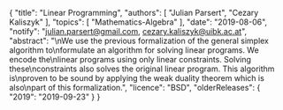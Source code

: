 {
    "title": "Linear Programming",
    "authors": [
        "Julian Parsert",
        "Cezary Kaliszyk"
    ],
    "topics": [
        "Mathematics-Algebra"
    ],
    "date": "2019-08-06",
    "notify": "julian.parsert@gmail.com, cezary.kaliszyk@uibk.ac.at",
    "abstract": "\nWe use the previous formalization of the general simplex algorithm to\nformulate an algorithm for solving linear programs. We encode the\nlinear programs using only linear constraints. Solving these\nconstraints also solves the original linear program. This algorithm is\nproven to be sound by applying the weak duality theorem which is also\npart of this formalization.",
    "licence": "BSD",
    "olderReleases": {
        "2019": "2019-09-23"
    }
}